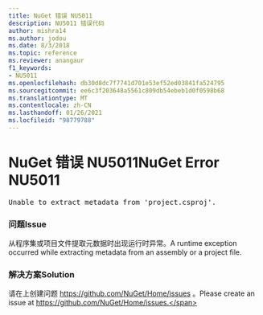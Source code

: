 ```yaml
---
title: NuGet 错误 NU5011
description: NU5011 错误代码
author: mishra14
ms.author: jodou
ms.date: 8/3/2018
ms.topic: reference
ms.reviewer: anangaur
f1_keywords:
- NU5011
ms.openlocfilehash: db30d8dc7f7741d701e53ef52ed03841fa524795
ms.sourcegitcommit: ee6c3f203648a5561c809db54ebeb1d0f0598b68
ms.translationtype: MT
ms.contentlocale: zh-CN
ms.lasthandoff: 01/26/2021
ms.locfileid: "98779788"
---
```

# <a name="nuget-error-nu5011"></a><span data-ttu-id="94260-103">NuGet 错误 NU5011</span><span class="sxs-lookup"><span data-stu-id="94260-103">NuGet Error NU5011</span></span>
<pre>Unable to extract metadata from 'project.csproj'.</pre>

### <a name="issue"></a><span data-ttu-id="94260-104">问题</span><span class="sxs-lookup"><span data-stu-id="94260-104">Issue</span></span>

<span data-ttu-id="94260-105">从程序集或项目文件提取元数据时出现运行时异常。</span><span class="sxs-lookup"><span data-stu-id="94260-105">A runtime exception occurred while extracting metadata from an assembly or a project file.</span></span>


### <a name="solution"></a><span data-ttu-id="94260-106">解决方案</span><span class="sxs-lookup"><span data-stu-id="94260-106">Solution</span></span>

<span data-ttu-id="94260-107">请在上创建问题 https://github.com/NuGet/Home/issues 。</span><span class="sxs-lookup"><span data-stu-id="94260-107">Please create an issue at https://github.com/NuGet/Home/issues.</span></span>

